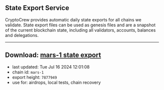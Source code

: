 ## State Export Service
CryptoCrew provides automatic daily state exports for all chains we validate. State export files can be used as genesis files and are a snapshot of the current blockchain state, including all validators, accounts, balances and delegations.

---
**Download: [mars-1 state export](https://dl-eu2.ccvalidators.com/SERVICE/mars/mars-1_export_7877949.json)**
---

- last updated: Tue Jul 16 2024 12:01:08
- chain id: `mars-1`
- export height: `7877949`
- use for: airdrops, local tests, chain recovery

